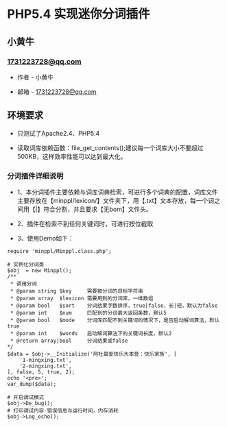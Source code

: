 PHP5.4 实现迷你分词插件
===============================================
小黄牛
-----------------------------------------------

### 1731223728@qq.com 

+ 作者 - 小黄牛

+ 邮箱 - 1731223728@qq.com     


## 环境要求

+ 只测试了Apache2.4、PHP5.4

+ 读取词库依赖函数：file_get_contents();建议每一个词库大小不要超过500KB，这样效率性能可以达到最大化。


### 分词插件详细说明

+ 1、本分词插件主要依赖与词库词典检索，可进行多个词典的配置，词库文件主要存放在【minppl/lexicon/】文件夹下，用【.txt】文本存放，每一个词之间用【|】符合分割，并且要求【无bom】文件头。

+ 2、插件在检索不到任何关键词时，可进行按位截取

+ 3、使用Demo如下：

``` 
require 'minppl/Minppl.class.php';

# 实例化分词类
$obj  = new Minppl();
/**
 * 调用分词
 * @param string $key     需要被分词的目标字符串
 * @param array  $lexicon 需要用到的分词库，一维数组
 * @param bool   $sort    分词结果字数排序，true|false，长|短，默认为false
 * @param int    $num     匹配到的分词最大返回条数，默认5
 * @param bool   $mode    分词库匹配不到关键词的情况下，是否启动解词算法，默认true
 * @param int    $words   启动解词算法下的关键词长度，默认2
 * @return array|bool     分词结果或false
*/
$data = $obj->__Initialize('阿杜最爱快乐大本营：快乐家族', [
	'1-mingxing.txt',
	'2-mingxing.txt',
], false, 5, true, 2);
echo '<pre>';
var_dump($data);

# 开启调试模式
$obj->De_bug();
# 打印调试内容-错误信息与运行时间，内存消耗
$obj->Log_echo();
```